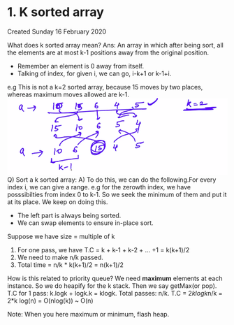 # 1. K sorted array
Created Sunday 16 February 2020

What does k sorted array mean?
Ans: An array in which after being sort, all the elements are at most k-1 positions away from the original position.

* Remember an element is 0 away from itself.
* Talking of index, for given i, we can go, i-k+1 or k-1+i. 


e.g This is not a k=2 sorted array, because 15 moves by two places, whereas maximum moves allowed are k-1.
![](1._K_sorted_array/Selection_042.png)
Q) Sort a k sorted array:
A) To do this, we can do the following.For every index i, we can give a range. e.g for the zerowth index, we have posssibilties from index 0 to k-1. So we seek the minimum of them and put it at its place. We keep on doing this.

* The left part is always being sorted.
* We can swap elements to ensure in-place sort.


Suppose we have size =  multiple of k

1. For one pass, we have T.C = k + k-1 + k-2 + ... +1  = k(k+1)/2
2. We need to make n/k passed. 
3. Total time = n/k * k(k+1)/2 = n(k+1)/2


How is this related to priority queue?
We need **maximum** elements at each instance.
So we do heapify for the k stack. Then we say getMax(or pop).
T.C for 1 pass: k.logk + logk.k = klogk.
Total passes: n/k.
T.C = 2*klogk*n/k = 2*k log(n) = O(nlog(k)) ~ O(n)

Note: When you here maximum or minimum, flash heap.

